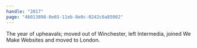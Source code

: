 ```yaml
---
handle: "2017"
page: "46013898-0e65-11eb-8e0c-0242c0a85002"
---
```


The year of upheavals; moved out of Winchester, left Intermedia, joined We Make Websites and moved to London.
